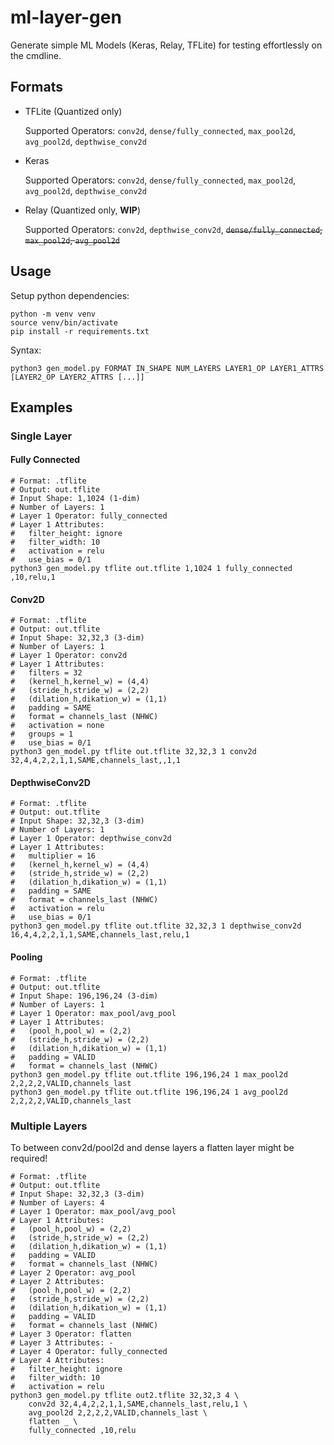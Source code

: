 # ml-layer-gen
Generate simple ML Models (Keras, Relay, TFLite) for testing effortlessly on the cmdline.

## Formats

- TFLite (Quantized only)

  Supported Operators: `conv2d`, `dense/fully_connected`, `max_pool2d`, `avg_pool2d`, `depthwise_conv2d`
- Keras

  Supported Operators: `conv2d`, `dense/fully_connected`, `max_pool2d`, `avg_pool2d`, `depthwise_conv2d`
- Relay (Quantized only, **WIP**)

  Supported Operators: `conv2d`, `depthwise_conv2d`, ~~`dense/fully_connected`, `max_pool2d`, `avg_pool2d`~~

## Usage

Setup python dependencies:

```
python -m venv venv
source venv/bin/activate
pip install -r requirements.txt
```

Syntax:

```
python3 gen_model.py FORMAT IN_SHAPE NUM_LAYERS LAYER1_OP LAYER1_ATTRS [LAYER2_OP LAYER2_ATTRS [...]]
```

## Examples

### Single Layer

#### Fully Connected

```
# Format: .tflite
# Output: out.tflite
# Input Shape: 1,1024 (1-dim)
# Number of Layers: 1
# Layer 1 Operator: fully_connected
# Layer 1 Attributes:
#   filter_height: ignore
#   filter_width: 10
#   activation = relu
#   use_bias = 0/1
python3 gen_model.py tflite out.tflite 1,1024 1 fully_connected ,10,relu,1
```

#### Conv2D

```
# Format: .tflite
# Output: out.tflite
# Input Shape: 32,32,3 (3-dim)
# Number of Layers: 1
# Layer 1 Operator: conv2d
# Layer 1 Attributes:
#   filters = 32
#   (kernel_h,kernel_w) = (4,4)
#   (stride_h,stride_w) = (2,2)
#   (dilation_h,dikation_w) = (1,1)
#   padding = SAME
#   format = channels_last (NHWC)
#   activation = none
#   groups = 1
#   use_bias = 0/1
python3 gen_model.py tflite out.tflite 32,32,3 1 conv2d 32,4,4,2,2,1,1,SAME,channels_last,,1,1
```

#### DepthwiseConv2D

```
# Format: .tflite
# Output: out.tflite
# Input Shape: 32,32,3 (3-dim)
# Number of Layers: 1
# Layer 1 Operator: depthwise_conv2d
# Layer 1 Attributes:
#   multiplier = 16
#   (kernel_h,kernel_w) = (4,4)
#   (stride_h,stride_w) = (2,2)
#   (dilation_h,dikation_w) = (1,1)
#   padding = SAME
#   format = channels_last (NHWC)
#   activation = relu
#   use_bias = 0/1
python3 gen_model.py tflite out.tflite 32,32,3 1 depthwise_conv2d 16,4,4,2,2,1,1,SAME,channels_last,relu,1
```

#### Pooling

```
# Format: .tflite
# Output: out.tflite
# Input Shape: 196,196,24 (3-dim)
# Number of Layers: 1
# Layer 1 Operator: max_pool/avg_pool
# Layer 1 Attributes:
#   (pool_h,pool_w) = (2,2)
#   (stride_h,stride_w) = (2,2)
#   (dilation_h,dikation_w) = (1,1)
#   padding = VALID
#   format = channels_last (NHWC)
python3 gen_model.py tflite out.tflite 196,196,24 1 max_pool2d 2,2,2,2,VALID,channels_last
python3 gen_model.py tflite out.tflite 196,196,24 1 avg_pool2d 2,2,2,2,VALID,channels_last
```

### Multiple Layers

To between conv2d/pool2d and dense layers a flatten layer might be required!

```
# Format: .tflite
# Output: out.tflite
# Input Shape: 32,32,3 (3-dim)
# Number of Layers: 4
# Layer 1 Operator: max_pool/avg_pool
# Layer 1 Attributes:
#   (pool_h,pool_w) = (2,2)
#   (stride_h,stride_w) = (2,2)
#   (dilation_h,dikation_w) = (1,1)
#   padding = VALID
#   format = channels_last (NHWC)
# Layer 2 Operator: avg_pool
# Layer 2 Attributes:
#   (pool_h,pool_w) = (2,2)
#   (stride_h,stride_w) = (2,2)
#   (dilation_h,dikation_w) = (1,1)
#   padding = VALID
#   format = channels_last (NHWC)
# Layer 3 Operator: flatten
# Layer 3 Attributes: -
# Layer 4 Operator: fully_connected
# Layer 4 Attributes:
#   filter_height: ignore
#   filter_width: 10
#   activation = relu
python3 gen_model.py tflite out2.tflite 32,32,3 4 \
    conv2d 32,4,4,2,2,1,1,SAME,channels_last,relu,1 \
    avg_pool2d 2,2,2,2,VALID,channels_last \
    flatten _ \
    fully_connected ,10,relu
```
